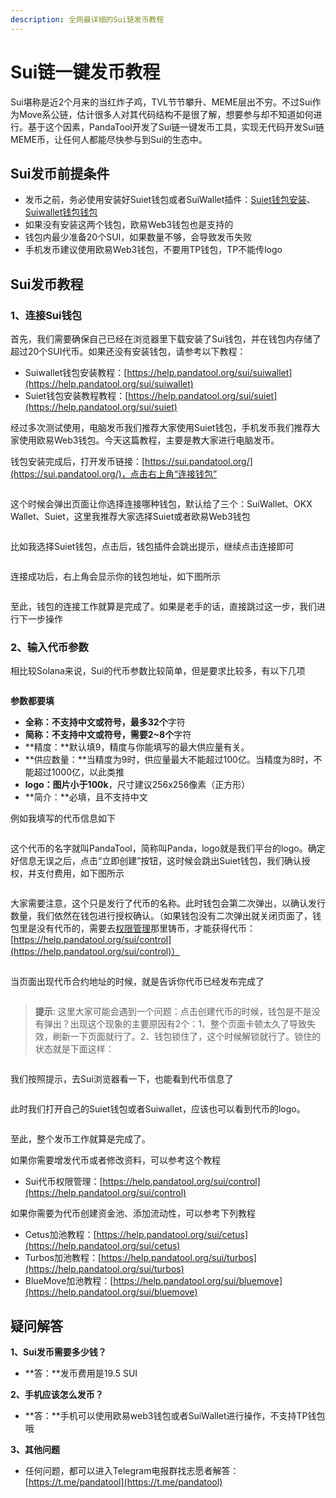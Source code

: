 ```yaml
---
description: 全网最详细的Sui链发币教程
---
```


# Sui链一键发币教程

Sui堪称是近2个月来的当红炸子鸡，TVL节节攀升、MEME层出不穷。不过Sui作为Move系公链，估计很多人对其代码结构不是很了解，想要参与却不知道如何进行。基于这个因素，PandaTool开发了Sui链一键发币工具，实现无代码开发Sui链MEME币，让任何人都能尽快参与到Sui的生态中。

## Sui发币前提条件 <a href="#qian-ti-tiao-jian" id="qian-ti-tiao-jian"></a>

* 发币之前，务必使用安装好Suiet钱包或者SuiWallet插件：[Suiet钱包安装](suiet.md)、[Suiwallet钱包钱包](suiwallet.md)
* 如果没有安装这两个钱包，欧易Web3钱包也是支持的
* 钱包内最少准备20个SUI，如果数量不够，会导致发币失败
* 手机发币建议使用欧易Web3钱包，不要用TP钱包，TP不能传logo

## Sui发币教程 <a href="#sol-fa-bi-jiao-cheng" id="sol-fa-bi-jiao-cheng"></a>

### 1、连接Sui钱包 <a href="#id-1-lian-jie-huan-ying-qian-bao-phantom" id="id-1-lian-jie-huan-ying-qian-bao-phantom"></a>

首先，我们需要确保自己已经在浏览器里下载安装了Sui钱包，并在钱包内存储了超过20个SUI代币。如果还没有安装钱包，请参考以下教程：

* Suiwallet钱包安装教程：[https://help.pandatool.org/sui/suiwallet](https://help.pandatool.org/sui/suiwallet)
* Suiet钱包安装教程教程：[https://help.pandatool.org/sui/suiet](https://help.pandatool.org/sui/suiet)

经过多次测试使用，电脑发币我们推荐大家使用Suiet钱包，手机发币我们推荐大家使用欧易Web3钱包。今天这篇教程，主要是教大家进行电脑发币。

钱包安装完成后，打开发币链接：[https://sui.pandatool.org/](https://sui.pandatool.org/)，点击右上角“连接钱包”

<figure><img src="../.gitbook/assets/1-连接钱包 (6).png" alt=""><figcaption></figcaption></figure>

这个时候会弹出页面让你选择连接哪种钱包，默认给了三个：SuiWallet、OKX Wallet、Suiet，这里我推荐大家选择Suiet或者欧易Web3钱包

<figure><img src="../.gitbook/assets/2-选择钱包.png" alt=""><figcaption></figcaption></figure>

比如我选择Suiet钱包，点击后，钱包插件会跳出提示，继续点击连接即可

<figure><img src="../.gitbook/assets/3-连接suiet.png" alt=""><figcaption></figcaption></figure>

连接成功后，右上角会显示你的钱包地址，如下图所示

<figure><img src="../.gitbook/assets/4-连接成功.png" alt=""><figcaption></figcaption></figure>

至此，钱包的连接工作就算是完成了。如果是老手的话，直接跳过这一步，我们进行下一步操作

### 2、输入代币参数 <a href="#id-1-lian-jie-huan-ying-qian-bao-phantom" id="id-1-lian-jie-huan-ying-qian-bao-phantom"></a>

相比较Solana来说，Sui的代币参数比较简单，但是要求比较多，有以下几项

<figure><img src="../.gitbook/assets/5-参数填写 (1).png" alt=""><figcaption></figcaption></figure>

**参数都要填**

* **全称：**不支持中文或符号，最多**32个**字符
* **简称：**不支持中文或符号，需要**2\~8个**字符
* **精度：**默认填9，精度与你能填写的最大供应量有关。
* **供应数量：**当精度为9时，供应量最大不能超过100亿。当精度为8时，不能超过1000亿，以此类推
* **logo：**图片小于**100k**，尺寸建议256x256像素（正方形）
* **简介：**必填，且不支持中文

例如我填写的代币信息如下

<figure><img src="../.gitbook/assets/6-填写参数.png" alt=""><figcaption></figcaption></figure>

这个代币的名字就叫PandaTool，简称叫Panda，logo就是我们平台的logo。确定好信息无误之后，点击“立即创建”按钮，这时候会跳出Suiet钱包，我们确认授权，并支付费用，如下图所示

<figure><img src="../.gitbook/assets/7-授权.png" alt=""><figcaption></figcaption></figure>

大家需要注意，这个只是发行了代币的名称。此时钱包会第二次弹出，以确认发行数量，我们依然在钱包进行授权确认。（如果钱包没有二次弹出就关闭页面了，钱包里是没有代币的，需要去[权限管理](https://help.pandatool.org/sui/control)那里铸币，才能获得代币：[https://help.pandatool.org/sui/control](https://help.pandatool.org/sui/control)）

<figure><img src="../.gitbook/assets/8-数量 (1).png" alt=""><figcaption></figcaption></figure>

当页面出现代币合约地址的时候，就是告诉你代币已经发布完成了

<figure><img src="../.gitbook/assets/9-发币成功.png" alt=""><figcaption></figcaption></figure>


> **提示**: 
这里大家可能会遇到一个问题：点击创建代币的时候，钱包是不是没有弹出？出现这个现象的主要原因有2个：1、整个页面卡顿太久了导致失效，刷新一下页面就行了。2、钱包锁住了，这个时候解锁就行了。锁住的状态就是下面这样：

<img src="../.gitbook/assets/11 (4).png" alt="" data-size="original">



我们按照提示，去Sui浏览器看一下，也能看到代币信息了

<figure><img src="../.gitbook/assets/10-浏览器.png" alt=""><figcaption></figcaption></figure>

此时我们打开自己的Suiet钱包或者Suiwallet，应该也可以看到代币的logo。

<figure><img src="../.gitbook/assets/12 (4).png" alt=""><figcaption></figcaption></figure>

至此，整个发币工作就算是完成了。

如果你需要增发代币或者修改资料，可以参考这个教程

* Sui代币权限管理：[https://help.pandatool.org/sui/control](https://help.pandatool.org/sui/control)

如果你需要为代币创建资金池、添加流动性，可以参考下列教程

* Cetus加池教程：[https://help.pandatool.org/sui/cetus](https://help.pandatool.org/sui/cetus)
* Turbos加池教程：[https://help.pandatool.org/sui/turbos](https://help.pandatool.org/sui/turbos)
* BlueMove加池教程：[https://help.pandatool.org/sui/bluemove](https://help.pandatool.org/sui/bluemove)

## 疑问解答 <a href="#yi-wen-jie-da" id="yi-wen-jie-da"></a>

**1、Sui发币需要多少钱？**

* **答：**发币费用是19.5 SUI

**2、手机应该怎么发币？**

* **答：**手机可以使用欧易web3钱包或者SuiWallet进行操作，不支持TP钱包哦

**3、其他问题**

* 任何问题，都可以进入Telegram电报群找志愿者解答： [https://t.me/pandatool](https://t.me/pandatool)
